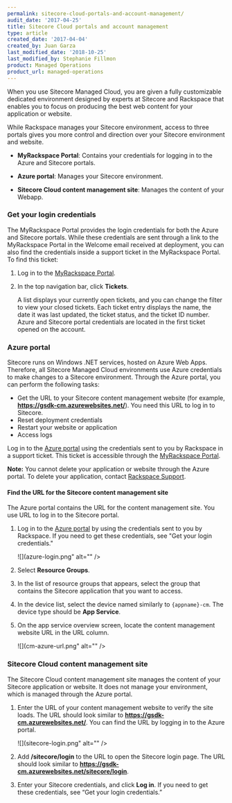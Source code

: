 ```yaml
---
permalink: sitecore-cloud-portals-and-account-management/
audit_date: '2017-04-25'
title: Sitecore Cloud portals and account management
type: article
created_date: '2017-04-04'
created_by: Juan Garza
last_modified_date: '2018-10-25'
last_modified_by: Stephanie Fillmon
product: Managed Operations
product_url: managed-operations
---
```


When you use Sitecore Managed Cloud, you are given a fully customizable dedicated environment designed by experts at Sitecore and Rackspace that enables you to focus on producing the best web content for your application or website.

While Rackspace manages your Sitecore environment, access to three portals gives you more control and direction over your Sitecore environment and website.

- **MyRackspace Portal**: Contains your credentials for logging in to the Azure and Sitecore portals.

- **Azure portal**: Manages your Sitecore environment.

- **Sitecore Cloud content management site**: Manages the content of your Webapp.

### Get your login credentials

The MyRackspace Portal provides the login credentials for both the Azure and Sitecore portals. While these credentials are sent through a link to the MyRackspace Portal in the Welcome email received at deployment, you can also find the credentials inside a support ticket in the MyRackspace Portal. To find this ticket:

1. Log in to the [MyRackspace Portal](https://login.rackspace.com/portal/).

2. In the top navigation bar, click **Tickets**.

    A list displays your currently open tickets, and you can change the filter to view your closed tickets. Each ticket entry displays the name, the date it was last updated, the ticket status, and the ticket ID number. Azure and Sitecore portal credentials are located in the first ticket opened on the account.

### Azure portal

Sitecore runs on Windows .NET services, hosted on Azure Web Apps. Therefore, all Sitecore Managed Cloud environments use Azure credentials to make changes to a Sitecore environment. Through the Azure portal, you can perform the following tasks:

- Get the URL to your Sitecore content management website (for example,  **https://gsdk-cm.azurewebsites.net/**). You need this URL to log in to Sitecore.
- Reset deployment credentials
- Restart your website or application
- Access logs

Log in to the [Azure portal](https://portal.azure.com/) using the credentials sent to you by Rackspace in a support ticket. This ticket is accessible through the [MyRackspace Portal](https://login.rackspace.com/portal/).

**Note:** You cannot delete your application or website through the Azure portal. To delete your application, contact [Rackspace Support](https://www.rackspace.com/en-us/information/contactus).

#### Find the URL for the Sitecore content management site

The Azure portal contains the URL for the content management site. You use URL  to log in to the Sitecore portal.

1. Log in to the [Azure portal](https://portal.azure.com/) by using the credentials sent to you by Rackspace. If you need to get these credentials, see "Get your login credentials."

   ![](azure-login.png" alt=""  />   

2. Select **Resource Groups**.

3. In the list of resource groups that appears, select the group that contains the Sitecore application that you want to access.

4. In the device list, select the device named similarly to `{appname}-cm`. The device type should be **App Service**.

5. On the app service overview screen, locate the content management website URL in the URL column.

   ![](cm-azure-url.png" alt=""  />   


### Sitecore Cloud content management site

The Sitecore Cloud content management site manages the content of your Sitecore application or website. It does not manage your environment, which is managed through the Azure portal.

1. Enter the URL of your content management website to verify the site loads. The URL should look similar to **https://gsdk-cm.azurewebsites.net/**. You can find the URL by logging in to the Azure portal.

   ![](sitecore-login.png" alt=""  />   

2. Add **/sitecore/login** to the URL to open the Sitecore login page. The URL should look similar to **https://gsdk-cm.azurewebsites.net/sitecore/login**.

3. Enter your Sitecore credentials, and click **Log in**. If you need to get these credentials, see “Get your login credentials.”
